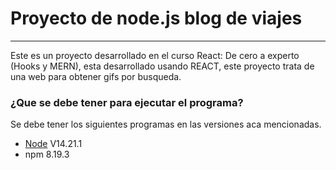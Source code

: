 # Proyecto de node.js blog de viajes
***
Este es un proyecto desarrollado en el curso React: De cero a experto (Hooks y MERN), esta desarrollado usando REACT, este proyecto trata de una web para obtener gifs por busqueda.

### ¿Que se debe tener para ejecutar el programa?
Se debe tener los siguientes programas en las versiones aca mencionadas.
* [Node](https://nodejs.org/dist/v14.21.1/node-v14.21.1-x64.msi) V14.21.1
* npm 8.19.3